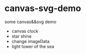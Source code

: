 # canvas-svg-demo #

some canvas&&svg demo
- canvas clock
- star shine
- change imageData
- light tower of the sea